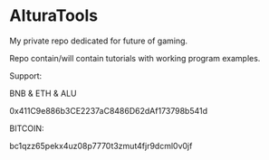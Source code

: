 # AlturaTools

My private repo dedicated for future of gaming.

Repo contain/will contain tutorials with working program examples.

Support:

BNB & ETH & ALU

0x411C9e886b3CE2237aC8486D62dAf173798b541d

BITCOIN:

bc1qzz65pekx4uz08p7770t3zmut4fjr9dcml0v0jf
